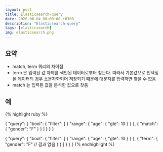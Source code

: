 ```yaml
---
layout: post
title: Elasticsearch-query
date: 2020-06-04 00:00:00 +0300
description: "Elasticsearch-query"
tags: [elasticsearch]
img: elasticsearch.png
---
```


## 요약

-   match, term 쿼리의 차이점
-   term 은 입력된 값 자체를 색인된 데이터로부터 찾는다. 따라서 기본값으로 인덱싱된 데이터의 경우 소문자화되어 저장되기 때문에 대문자를 입력하면 찾을 수 없음
-   match 는 입력된 값을 분석한 값으로 찾음

## 예

{% highlight ruby %}

{
    "query": {
        "bool": {
            "filter": [
            	{
	                "range": {
	                    "age": {
	                        "gte": 10
	                    }
	                }
            	},
            	{
            		"match": {
            			"gender": "F"
            		}
            	}
            ]
        }
    }
}


{
    "query": {
        "bool": {
            "filter": [
            	{
	                "range": {
	                    "age": {
	                        "gte": 10
	                    }
	                }
            	},
            	{
            		"term": {
            			"gender": "F"      // 결과 없음
            		}
            	}
            ]
        }
    }
}
{% endhighlight %}
